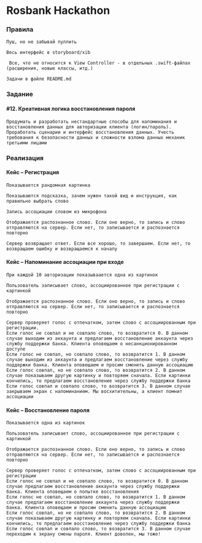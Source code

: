 # Rosbank Hackathon

### Правила

``` Пуш, но не забывай пуллить ```  
  
``` Весь интерфейс в storyboard/xib ```  
  
``` Все, что не относится к View Controller - в отдельных .swift-файлах (расширения, новые классы, итд.)```  
  
``` Задачи в файле README.md ```  
  
### Задание

#### #12. Креативная логика восстановления пароля
```Продумать и разработать нестандартные способы для напоминания и восстановления данных для авторизации клиента (логин/пароль). Проработать сценарии и интерфейс восстановления данных. Учесть требования к безопасности данных и сложности взлома данных механик третьими лицами```

### Реализация
  
#### Кейс – Регистрация
``` Показывается рандомная картинка ```  
  
``` Показываются подсказка, зачем нужен такой вид и инструкция, как правильно выбрать слово ```  
  
``` Запись ассоциации словом из микрофона ```  
  
``` Отображается распознанное слово. Если оно верно, то запись и слово отправляются на сервер. Если нет, то записывается и распознается повторно ```  
  
``` Сервер возвращает ответ. Если все хорошо, то завершаем. Если нет, то возвращаем ошибку и возвращаемся к началу ```  
  
#### Кейс – Напоминание ассоциации при входе
``` При каждой 10 авторизации показываается одна из картинок ```  
  
``` Пользователь записывает слово, ассоциированное при регистрации с картинкой ```  
  
``` Отображается распознанное слово. Если оно верно, то запись и слово отправляются на сервер. Если нет, то записывается и распознается повторно ```  
  
``` Сервер проверяет голос с отпечатком, затем слово с ассоциированным при регистрации. ```  
``` Если голос не совпал и не совпало слово, то возвратится 0. В данном случае выходим из аккаунта и предлагаем восстановление аккаунта через службу поддержки банка. Клиента оповещаем о несанкционированном доступе ```  
``` Если голос не совпал, но совпало слово, то возвратится 1. В данном случае выходим из аккаунта и предлагаем восстановление через службу поддержки банка. Клиента оповещаем и просим сменить данную ассоциацию  ```  
``` Если голос совпал, но не совпало слово, то возвратится 2. В данном случае показываем другую картинку и повторяем сначала. Если картинки кончились, то предлагаем восстановление через службу поддержки банка ```  
``` Если голос совпал и совпало слово, то возвратится 3. В данном случае закрываем экран с напоминанием. Мы восхитительны, а клиент помнит ассоциации ```  
  
#### Кейс – Восстановление пароля
``` Показывается одна из картинок ```  
  
``` Пользователь записывает слово, ассоциированное при регистрации с картинкой ```  
  
``` Отображается распознанное слово. Если оно верно, то запись и слово отправляются на сервер. Если нет, то записывается и распознается повторно ``` 
  
``` Сервер проверяет голос с отпечатком, затем слово с ассоциированным при регистрации ```  
``` Если голос не совпал и не совпало слово, то возвратится 0. В данном случае предлагаем восстановление аккаунта через службу поддержки банка. Клиента оповещаем о попытке восстановления ```  
``` Если голос не совпал, но совпало слово, то возвратится 1. В данном случае предлагаем восстановление аккаунта через службу поддержки банка. Клиента оповещаем и просим сменить данную ассоциацию ```  
``` Если голос совпал, но не совпало слово, то возвратится 2. В данном случае показываем другую картинку и повторяем сначала. Если картинки кончились, то предлагаем восстановление через службу поддержки банка ```  
``` Если голос совпал и совпало слово, то возвратится 3. В данном случае переходим к экрану смены пароля. Клиент доволен, мы тоже! ```  
